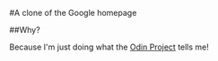 #A clone of the Google homepage

##Why?

Because I'm just doing what the [Odin Project](http://www.theodinproject.com/) tells me!
